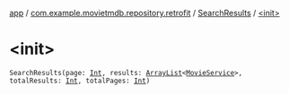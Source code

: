 [app](../../index.md) / [com.example.movietmdb.repository.retrofit](../index.md) / [SearchResults](index.md) / [&lt;init&gt;](./-init-.md)

# &lt;init&gt;

`SearchResults(page: `[`Int`](https://kotlinlang.org/api/latest/jvm/stdlib/kotlin/-int/index.html)`, results: `[`ArrayList`](https://kotlinlang.org/api/latest/jvm/stdlib/kotlin.collections/-array-list/index.html)`<`[`MovieService`](../-movie-service/index.md)`>, totalResults: `[`Int`](https://kotlinlang.org/api/latest/jvm/stdlib/kotlin/-int/index.html)`, totalPages: `[`Int`](https://kotlinlang.org/api/latest/jvm/stdlib/kotlin/-int/index.html)`)`